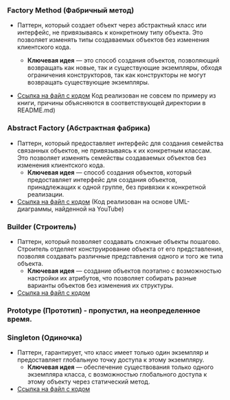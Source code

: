 ### Factory Method (Фабричный метод)

- Паттерн, который создает объект через абстрактный класс или интерфейс, не привязываясь к конкретному типу объекта.
  Это позволяет изменять типы создаваемых объектов без изменения клиентского кода.
    - **Ключевая идея** — это способ создания объектов, позволяющий возвращать как новые, так и существующие экземпляры,
      обходя ограничения конструкторов, так как конструкторы не могут возвращать существующие экземпляры.

- [Ссылка на файл с кодом](https://github.com/COD-e-x/design_patterns_lab/blob/main/design_patterns_immersion_book/patterns/creational_patterns/factory_method/create_transport.py)
  Код реализован не совсем по примеру из книги, причины объясняются в соответствующей директории в README.md)

### Abstract Factory (Абстрактная фабрика)

- Паттерн, который предоставляет интерфейс для создания семейства связанных объектов, не привязываясь к их конкретным
  классам. Это позволяет изменять семействы создаваемых объектов без изменения клиентского кода.
    - **Ключевая идея** — способ создания объектов, который предоставляет интерфейс для создания объектов, принадлежащих
      к одной группе, без привязки к конкретной реализации.
- [Ссылка на файл с кодом](https://github.com/COD-e-x/design_patterns_lab/blob/main/design_patterns_immersion_book/patterns/creational_patterns/abstract_factory/blacksmith_factory.py)
  (Код реализован на основе UML-диаграммы, найденной на YouTube)

### Builder (Строитель)

- Паттерн, который позволяет создавать сложные объекты пошагово. Строитель отделяет конструирование объекта от его
  представления, позволяя создавать различные представления одного и того же типа объекта.
    - **Ключевая идея** — создание объектов поэтапно с возможностью настройки их атрибутов, что позволяет собирать
      разные варианты объектов без изменения их структуры.
- [Ссылка на файл с кодом](https://github.com/COD-e-x/design_patterns_lab/blob/main/design_patterns_immersion_book/patterns/creational_patterns/builder/car_builder.py)

### Prototype (Прототип) - пропустил, на неопределенное время.

### Singleton (Одиночка)

- Паттерн, гарантирует, что класс имеет только один экземпляр и предоставляет глобальную точку доступа к
  этому экземпляру.
    - **Ключевая идея** — обеспечение существования только одного экземпляра класса, с возможностью глобального
      доступа к этому объекту через статический метод.
- [Ссылка на файл с кодом](https://github.com/COD-e-x/design_patterns_lab/blob/main/design_patterns_immersion_book/patterns/creational_patterns/singleton/main.py)

